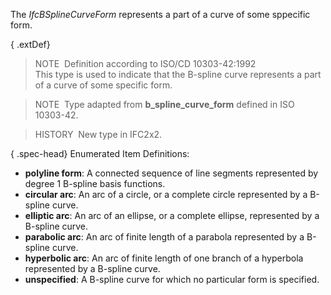 ﻿The _IfcBSplineCurveForm_ represents a part of a curve of some sppecific form.

{ .extDef}
> NOTE&nbsp; Definition according to ISO/CD 10303-42:1992  
> This type is used to indicate that the B-spline curve represents a part of a curve of some specific form.

> NOTE&nbsp; Type adapted from **b_spline_curve_form** defined in ISO 10303-42.

> HISTORY&nbsp; New type in IFC2x2.

{ .spec-head}
Enumerated Item Definitions:

* **polyline form**: A connected sequence of line segments represented by degree 1 B-spline basis functions.
* **circular arc**: An arc of a circle, or a complete circle represented by a B-spline curve.
* **elliptic arc**: An arc of an ellipse, or a complete ellipse, represented by a B-spline curve.
* **parabolic arc**: An arc of finite length of a parabola represented by a B-spline curve.
* **hyperbolic arc**: An arc of finite length of one branch of a hyperbola represented by a B-spline curve.
* **unspecified**: A B-spline curve for which no particular form is specified.
